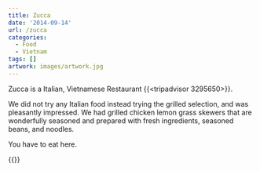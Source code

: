```yaml
---
title: Zucca
date: '2014-09-14'
url: /zucca
categories:
  - Food
  - Vietnam
tags: []
artwork: images/artwork.jpg
---
```


Zucca is a Italian, Vietnamese Restaurant {{<tripadvisor 3295650>}}.

We did not try any Italian food instead trying the grilled selection, and was pleasantly impressed. We had grilled chicken lemon grass skewers that are wonderfully seasoned and prepared with fresh ingredients, seasoned beans, and noodles.

You have to eat here.


{{<place ChIJEQRdwjyhQTERgRRxvAMwJI4>}}